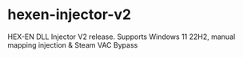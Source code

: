 # hexen-injector-v2
HEX-EN DLL Injector V2 release. Supports Windows 11 22H2, manual mapping injection &amp; Steam VAC Bypass 
